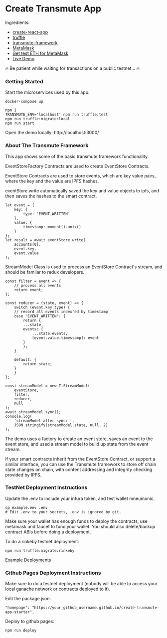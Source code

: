 # Create Transmute App

Ingredients:

- [create-react-app](https://github.com/facebook/create-react-app)
- [truffle](https://github.com/trufflesuite/truffle)
- [transmute-framework](https://github.com/transmute-industries/transmute)
- [MetaMask](https://metamask.io/)
- [Get test ETH for MetaMask](https://faucet.metamask.io/)
- [Live Demo](https://transmute-industries.github.io/create-transmute-app-starter/)

🔥 Be patient while waiting for transactions on a public testnet... 🔥

### Getting Started

Start the microservices used by this app:

```
docker-compose up
```

```
npm i
TRANSMUTE_ENV='localhost' npm run truffle:test
npm run truffle:migrate:local
npm run start
```

Open the demo locally: http://localhost:3000/

### About The Transmute Framework

This app shows some of the basic transmute framework functionality.

EventStoreFactory Contracts are used to create EventStore Contracts.

EventStore Contracts are used to store events, which are key value pairs, where the key and the value are IPFS hashes.

eventStore.write automatically saved the key and value objects to ipfs, and then saves the hashes to the smart contract.

```
let event = {
    key: {
        type: 'EVENT_WRITTEN'
    },
    value: {
        timestamp: moment().unix()
    }
};
let result = await eventStore.write(
    accounts[0],
    event.key,
    event.value
);
```

StreamModel Class is used to process an EventStore Contract's stream, and should be familar to redux developers.

```
const filter = event => {
    // process all events
    return event;
};

const reducer = (state, event) => {
    switch (event.key.type) {
    // record all events index'ed by timestamp
    case 'EVENT_WRITTEN': {
        return {
        ...state,
        events: {
            ...state.events,
            [event.value.timestamp]: event
        }
        };
    }

    default: {
        return state;
    }
    }
};

const streamModel = new T.StreamModel(
    eventStore,
    filter,
    reducer,
    null
);
await streamModel.sync();
console.log(
    'streamModel after sync: ',
    JSON.stringify(streamModel.state, null, 2)
);
```

The demo uses a factory to create an event store, saves an event to the event store, and used a stream model to build up state from the event stream.

If your smart contracts inherit from the EventStore Contract, or support a similar interface, you can use the Transmute framework to store off chain state changes on chain, with content addressing and integrity checking provided by IPFS.

### TestNet Deployment Instructions

Update the .env to include your infura token, and test wallet mneumonic.

```
cp example.env .env
# Edit .env to your secrets, .env is ignored by git.
```

Make sure your wallet has enough funds to deploy the contracts, use metamask and faucet to fund your wallet. You should also delete/backup contract ABIs before doing a deployment.

To do a rinkeby testnet deployment:

```
npm run truffle:migrate:rinkeby
```

[Example Deployments](https://rinkeby.etherscan.io/address/0xe7245d0652291fc42bff53f6055e0e17ffb50b83)

### Github Pages Deployment Instructions

Make sure to do a testnet deployment (nobody will be able to access your local ganache network or contracts deployed to it).

Edit the package.json:

```
"homepage": "https://your_github_username.github.io/create-transmute-app-starter",
```

Deploy to github pages:

```
npm run deploy
```
